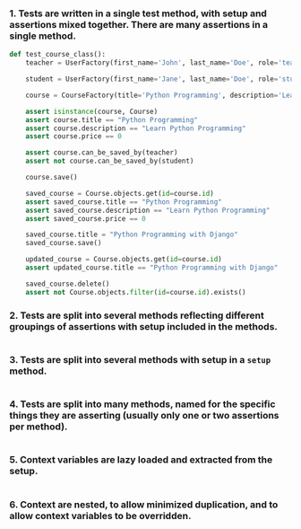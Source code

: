 
### 1. Tests are written in a single test method, with setup and assertions mixed together. There are many assertions in a single method.
```python
def test_course_class():
    teacher = UserFactory(first_name='John', last_name='Doe', role='teacher')

    student = UserFactory(first_name='Jane', last_name='Doe', role='student')

    course = CourseFactory(title='Python Programming', description='Learn Python Programming', price=0)

    assert isinstance(course, Course)
    assert course.title == "Python Programming"
    assert course.description == "Learn Python Programming"
    assert course.price == 0

    assert course.can_be_saved_by(teacher)
    assert not course.can_be_saved_by(student)

    course.save()

    saved_course = Course.objects.get(id=course.id)
    assert saved_course.title == "Python Programming"
    assert saved_course.description == "Learn Python Programming"
    assert saved_course.price == 0

    saved_course.title = "Python Programming with Django"
    saved_course.save()

    updated_course = Course.objects.get(id=course.id)
    assert updated_course.title == "Python Programming with Django"

    saved_course.delete()
    assert not Course.objects.filter(id=course.id).exists()

```

### 2. Tests are split into several methods reflecting different groupings of assertions with setup included in the methods.
```python

```

### 3. Tests are split into several methods with setup in a `setup` method.
```python

```

### 4. Tests are split into many methods, named for the specific things they are asserting (usually only one or two assertions per method).
```python

```

### 5. Context variables are lazy loaded and extracted from the setup.
```python

```

### 6. Context are nested, to allow minimized duplication, and to allow context variables to be overridden.
```python

```
